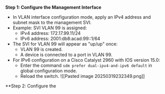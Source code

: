 **Step 1: Configure the Management Interface**
- In VLAN interface configuration mode, apply an IPv4 address and subnet mask to the management SVI.
- Example: SVI VLAN 99 is assigned:
    - IPv4 address: 172.17.99.11/24
    - IPv6 address: 2001:db8:acad:99::1/64
- The SVI for VLAN 99 will appear as "up/up" once:
    - VLAN 99 is created.
    - A device is connected to a port in VLAN 99.
- For IPv6 configuration on a Cisco Catalyst 2960 with IOS version 15.0:
    - Enter the command `sdm prefer dual-ipv4-and-ipv6 default` in global configuration mode.
    - Reload the switch.
![[Pasted image 20250319232349.png]]

**Step 2: Configure the